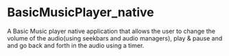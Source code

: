 # BasicMusicPlayer_native
A Basic Music player native application that allows the user to change the volume of the audio(using seekbars and audio managers), play &amp; pause and and go back and forth in the audio using a timer.
